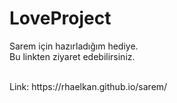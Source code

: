 # LoveProject
Sarem için hazırladığım hediye.
<br>
Bu linkten ziyaret edebilirsiniz.

<br>
Link: https://rhaelkan.github.io/sarem/